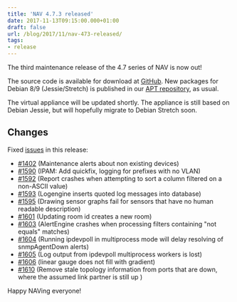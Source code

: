 ```yaml
---
title: 'NAV 4.7.3 released'
date: 2017-11-13T09:15:00.000+01:00
draft: false
url: /blog/2017/11/nav-473-released/
tags:
- release
---
```


The third maintenance release of the 4.7 series of NAV is now out!

The source code is available for download at [GitHub](https://github.com/UNINETT/nav/releases). New packages for Debian 8/9 (Jessie/Stretch) is published in our [APT repository](https://nav.uninett.no/install-instructions/#debian), as usual.

The virtual appliance will be updated shortly. The appliance is still based on Debian Jessie, but will hopefully migrate to Debian Stretch soon.

## Changes

Fixed [issues](https://github.com/UNINETT/nav/issues) in this release:

*   [#1402](https://github.com/UNINETT/nav/issues/1402/) (Maintenance alerts about non existing devices)
*   [#1590](https://github.com/UNINETT/nav/issues/1590/) (IPAM: Add quickfix, logging for prefixes with no VLAN)
*   [#1592](https://github.com/UNINETT/nav/issues/1592/) (Report crashes when attempting to sort a column filtered on a non-ASCII value)
*   [#1593](https://github.com/UNINETT/nav/issues/1593/) (Logengine inserts quoted log messages into database)
*   [#1595](https://github.com/UNINETT/nav/issues/1595/) (Drawing sensor graphs fail for sensors that have no human readable description)
*   [#1601](https://github.com/UNINETT/nav/issues/1601/) (Updating room id creates a new room)
*   [#1603](https://github.com/UNINETT/nav/issues/1603/) (AlertEngine crashes when processing filters containing "not equals" matches)
*   [#1604](https://github.com/UNINETT/nav/issues/1604/) (Running ipdevpoll in multiprocess mode will delay resolving of snmpAgentDown alerts)
*   [#1605](https://github.com/UNINETT/nav/issues/1605/) (Log output from ipdevpoll multiprocess workers is lost)
*   [#1606](https://github.com/UNINETT/nav/issues/1606/) (linear gauge does not fill with gradient)
*   [#1610](https://github.com/UNINETT/nav/issues/1610/) (Remove stale topology information from ports that are down, where the assumed link partner is still up )

Happy NAVing everyone!
